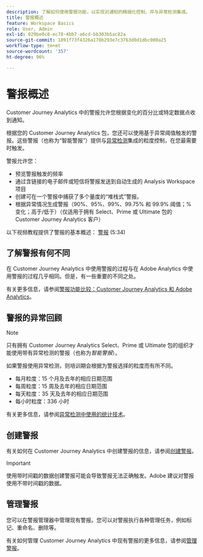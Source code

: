 ```yaml
---
description: 了解如何使用警报功能，以实现对通知的精细化控制，并与异常检测集成。
title: 警报概述
feature: Workspace Basics
role: User, Admin
exl-id: 029be0c8-ec78-4bb7-a6cd-bb303b5ac82a
source-git-commit: 1891f73f4326a178b293e7c3763d0d1dbc000a25
workflow-type: tm+mt
source-wordcount: '357'
ht-degree: 96%

---
```


# 警报概述

Customer Journey Analytics 中的警报允许您根据变化的百分比或特定数据点收到通知。

根据您的 Customer Journey Analytics 包，您还可以使用基于异常阈值触发的警报。这些警报（也称为“智能警报”）提供与[异常检测](/help/analysis-workspace/c-anomaly-detection/anomaly-detection.md)集成的粒度控制，在您最需要时触发。

警报允许您：

* 预览警报触发的频率
* 通过含链接的电子邮件或短信将警报发送到自动生成的 Analysis Workspace 项目
* 创建可在一个警报中捕获了多个量度的“堆栈式”警报。
* 根据异常情况生成警报（90%、95%、99%、99.75% 和 99.9% 阈值；% 变化；高于/低于）（仅适用于拥有 Select、Prime 或 Ultimate 包的 Customer Journey Analytics 客户）

以下视频教程提供了警报的基本概述： [警报](https://experienceleague.adobe.com/docs/analytics-learn/tutorials/data-science/intelligent-alerts.html?lang=zh-Hans) (5:34)

## 了解警报有何不同

在 Customer Journey Analytics 中使用警报的过程与在 Adobe Analytics 中使用警报的过程几乎相同。但是，有一些重要的不同之处。

有关更多信息，请参阅[警报功能比较：Customer Journey Analytics 和 Adobe Analytics](/help/components/c-intelligent-alerts/alerts-feature-comparison.md)。

## 警报的异常回顾

>[!NOTE]
>
>只有拥有 Customer Journey Analytics Select、Prime 或 Ultimate 包的组织才能使用带有异常检测的警报（也称为&#x200B;_智能警报_）。

如果警报使用异常检测，则培训期会根据为警报选择的粒度而有所不同。

* 每月粒度：15 个月及去年的相应日期范围
* 每周粒度：15 周及去年的相应日期范围
* 每天粒度：35 天及去年的相应日期范围
* 每小时粒度：336 小时

有关更多信息，请参阅[异常检测中使用的统计技术](/help/analysis-workspace/c-anomaly-detection/statistics-anomaly-detection.md)。

## 创建警报

有关如何在 Customer Journey Analytics 中创建警报的信息，请参阅[创建警报](/help/components/c-intelligent-alerts/alert-builder.md)。

>[!IMPORTANT]
>
>使用带时间戳的数据创建警报可能会导致警报无法正确触发。Adobe 建议对警报使用不带时间戳的数据。

## 管理警报

您可以在警报管理器中管理现有警报。您可以对警报执行各种管理任务，例如标记、重命名、删除等。

有关如何管理 Customer Journey Analytics 中现有警报的更多信息，请参阅[管理警报](/help/components/c-intelligent-alerts/alert-manager.md)。
